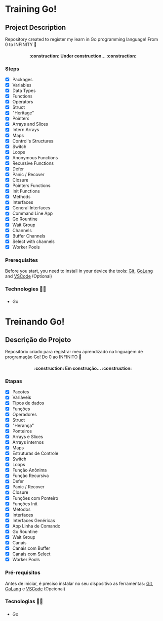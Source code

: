 # Training Go!
## Project Description

Repository created to register my learn in Go programming language! From 0 to INFINITY :rocket:

<h4 align="center">
    :construction:  Under construction...  :construction:
</h4>

### Steps

- [x] Packages
- [x] Variables
- [x] Data Types
- [x] Functions
- [x] Operators
- [x] Struct
- [x] "Heritage"
- [x] Pointers
- [x] Arrays and Slices
- [x] Intern Arrays
- [x] Maps
- [x] Control's Structures
- [x] Switch
- [x] Loops
- [x] Anonymous Functions
- [x] Recursive Functions
- [x] Defer
- [x] Panic / Recover
- [x] Closure
- [x] Pointers Functions
- [x] Init Functions
- [x] Methods
- [x] Interfaces
- [x] General Interfaces
- [x] Command Line App
- [x] Go Rountine
- [x] Wait Group
- [x] Channels
- [x] Buffer Channels
- [x] Select with channels
- [x] Worker Pools

### Prerequisites

Before you start, you need to install in your device the tools:
[Git](https://git-scm.com),
[GoLang](https://go.dev/) and
[VSCode](https://code.visualstudio.com/) (Optional)

### Technologies :hammer::wrench:

- Go <img width="15px" height="20px" src="https://www.clipartmax.com/png/full/163-1635688_learn-golang-in-your-own-sandbox-golang-gopher.png"/>

# Treinando Go!
## Descrição do Projeto

Repositório criado para registrar meu aprendizado na linguagem de programação Go! Do 0 ao INFINITO :rocket:

<h4 align="center">
    :construction:  Em construção...  :construction:
</h4>

### Etapas

- [x] Pacotes
- [x] Variáveis
- [x] Tipos de dados
- [x] Funções
- [x] Operadores
- [x] Struct
- [x] "Herança"
- [x] Ponteiros
- [x] Arrays e Slices
- [x] Arrays internos
- [x] Maps
- [x] Estruturas de Controle
- [x] Switch
- [x] Loops
- [x] Função Anônima
- [x] Função Recursiva
- [x] Defer
- [x] Panic / Recover
- [x] Closure
- [x] Funções com Ponteiro
- [x] Funções Init
- [x] Métodos
- [x] Interfaces
- [x] Interfaces Genéricas
- [x] App Linha de Comando
- [x] Go Rountine
- [x] Wait Group
- [x] Canais
- [x] Canais com Buffer
- [x] Canais com Select
- [x] Worker Pools

### Pré-requisitos
Antes de iniciar, é preciso instalar no seu dispositivo as ferramentas:
[Git](https://git-scm.com),
[GoLang](https://go.dev/) e 
[VSCode](https://code.visualstudio.com/) (Opcional)

### Tecnologias :hammer::wrench:

- Go <img width="15px" height="20px" src="https://www.clipartmax.com/png/full/163-1635688_learn-golang-in-your-own-sandbox-golang-gopher.png"/>